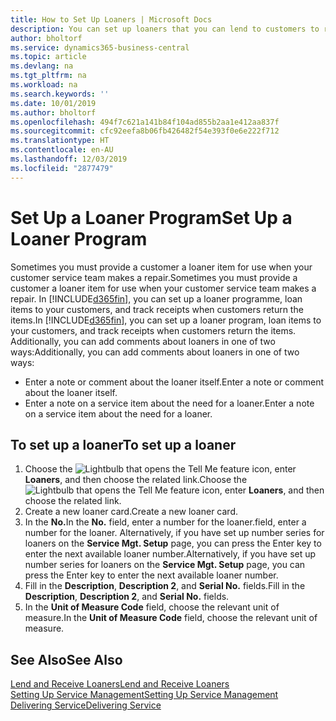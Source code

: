 ```yaml
---
title: How to Set Up Loaners | Microsoft Docs
description: You can set up loaners that you can lend to customers to replace service items while they are in service.
author: bholtorf
ms.service: dynamics365-business-central
ms.topic: article
ms.devlang: na
ms.tgt_pltfrm: na
ms.workload: na
ms.search.keywords: ''
ms.date: 10/01/2019
ms.author: bholtorf
ms.openlocfilehash: 494f7c621a141b84f104ad855b2aa1e412aa837f
ms.sourcegitcommit: cfc92eefa8b06fb426482f54e393f0e6e222f712
ms.translationtype: HT
ms.contentlocale: en-AU
ms.lasthandoff: 12/03/2019
ms.locfileid: "2877479"
---
```

# <a name="set-up-a-loaner-program"></a><span data-ttu-id="6ece3-103">Set Up a Loaner Program</span><span class="sxs-lookup"><span data-stu-id="6ece3-103">Set Up a Loaner Program</span></span>
<span data-ttu-id="6ece3-104">Sometimes you must provide a customer a loaner item for use when your customer service team makes a repair.</span><span class="sxs-lookup"><span data-stu-id="6ece3-104">Sometimes you must provide a customer a loaner item for use when your customer service team makes a repair.</span></span> <span data-ttu-id="6ece3-105">In [!INCLUDE[d365fin](includes/d365fin_md.md)], you can set up a loaner programme, loan items to your customers, and track receipts when customers return the items.</span><span class="sxs-lookup"><span data-stu-id="6ece3-105">In [!INCLUDE[d365fin](includes/d365fin_md.md)], you can set up a loaner program, loan items to your customers, and track receipts when customers return the items.</span></span> <span data-ttu-id="6ece3-106">Additionally, you can add comments about loaners in one of two ways:</span><span class="sxs-lookup"><span data-stu-id="6ece3-106">Additionally, you can add comments about loaners in one of two ways:</span></span>  
  
* <span data-ttu-id="6ece3-107">Enter a note or comment about the loaner itself.</span><span class="sxs-lookup"><span data-stu-id="6ece3-107">Enter a note or comment about the loaner itself.</span></span>  
* <span data-ttu-id="6ece3-108">Enter a note on a service item about the need for a loaner.</span><span class="sxs-lookup"><span data-stu-id="6ece3-108">Enter a note on a service item about the need for a loaner.</span></span>  

## <a name="to-set-up-a-loaner"></a><span data-ttu-id="6ece3-109">To set up a loaner</span><span class="sxs-lookup"><span data-stu-id="6ece3-109">To set up a loaner</span></span>  
1. <span data-ttu-id="6ece3-110">Choose the ![Lightbulb that opens the Tell Me feature](media/ui-search/search_small.png "Tell me what you want to do") icon, enter **Loaners**, and then choose the related link.</span><span class="sxs-lookup"><span data-stu-id="6ece3-110">Choose the ![Lightbulb that opens the Tell Me feature](media/ui-search/search_small.png "Tell me what you want to do") icon, enter **Loaners**, and then choose the related link.</span></span>  
2. <span data-ttu-id="6ece3-111">Create a new loaner card.</span><span class="sxs-lookup"><span data-stu-id="6ece3-111">Create a new loaner card.</span></span> 
3. <span data-ttu-id="6ece3-112">In the **No.**</span><span class="sxs-lookup"><span data-stu-id="6ece3-112">In the **No.**</span></span> <span data-ttu-id="6ece3-113">field, enter a number for the loaner.</span><span class="sxs-lookup"><span data-stu-id="6ece3-113">field, enter a number for the loaner.</span></span> <span data-ttu-id="6ece3-114">Alternatively, if you have set up number series for loaners on the **Service Mgt. Setup** page, you can press the Enter key to enter the next available loaner number.</span><span class="sxs-lookup"><span data-stu-id="6ece3-114">Alternatively, if you have set up number series for loaners on the **Service Mgt. Setup** page, you can press the Enter key to enter the next available loaner number.</span></span>  
4. <span data-ttu-id="6ece3-115">Fill in the **Description**, **Description 2**, and **Serial No.** fields.</span><span class="sxs-lookup"><span data-stu-id="6ece3-115">Fill in the **Description**, **Description 2**, and **Serial No.** fields.</span></span>  
5. <span data-ttu-id="6ece3-116">In the **Unit of Measure Code** field, choose the relevant unit of measure.</span><span class="sxs-lookup"><span data-stu-id="6ece3-116">In the **Unit of Measure Code** field, choose the relevant unit of measure.</span></span>  
  
## <a name="see-also"></a><span data-ttu-id="6ece3-117">See Also</span><span class="sxs-lookup"><span data-stu-id="6ece3-117">See Also</span></span>
[<span data-ttu-id="6ece3-118">Lend and Receive Loaners</span><span class="sxs-lookup"><span data-stu-id="6ece3-118">Lend and Receive Loaners</span></span>](service-how-to-lend-receive-loaners.md)  
[<span data-ttu-id="6ece3-119">Setting Up Service Management</span><span class="sxs-lookup"><span data-stu-id="6ece3-119">Setting Up Service Management</span></span>](service-setup-service.md)  
[<span data-ttu-id="6ece3-120">Delivering Service</span><span class="sxs-lookup"><span data-stu-id="6ece3-120">Delivering Service</span></span>](service-deliver-service.md)  

